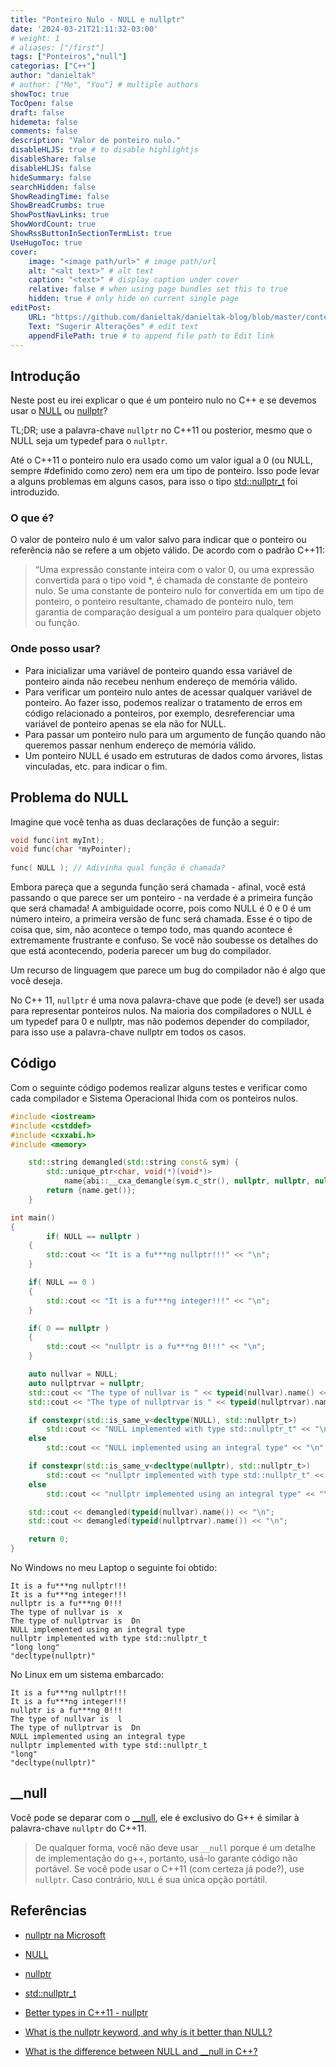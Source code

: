 ```yaml
---
title: "Ponteiro Nulo - NULL e nullptr"
date: '2024-03-21T21:11:32-03:00'
# weight: 1
# aliases: ["/first"]
tags: ["Ponteiros","null"]
categorias: ["C++"]
author: "danieltak"
# author: ["Me", "You"] # multiple authors
showToc: true
TocOpen: false
draft: false
hidemeta: false
comments: false
description: "Valor de ponteiro nulo."
disableHLJS: true # to disable highlightjs
disableShare: false
disableHLJS: false
hideSummary: false
searchHidden: false
ShowReadingTime: false
ShowBreadCrumbs: true
ShowPostNavLinks: true
ShowWordCount: true
ShowRssButtonInSectionTermList: true
UseHugoToc: true
cover:
    image: "<image path/url>" # image path/url
    alt: "<alt text>" # alt text
    caption: "<text>" # display caption under cover
    relative: false # when using page bundles set this to true
    hidden: true # only hide on current single page
editPost:
    URL: "https://github.com/danieltak/danieltak-blog/blob/master/content"
    Text: "Sugerir Alterações" # edit text
    appendFilePath: true # to append file path to Edit link
---
```


## Introdução

Neste post eu irei explicar o que é um ponteiro nulo no C++ e se devemos usar o [NULL][2] ou [nullptr][3]?

TL;DR; use a palavra-chave `nullptr` no C++11 ou posterior, mesmo que o NULL seja um typedef para o `nullptr`.

Até o C++11 o ponteiro nulo era usado como um valor igual a 0 (ou NULL, sempre #definido como zero) nem era um tipo de ponteiro. Isso pode levar a alguns problemas em alguns casos, para isso o tipo [std::nullptr_t][4] foi introduzido.

### O que é?

O valor de ponteiro nulo é um valor salvo para indicar que o ponteiro ou referência não se refere a um objeto válido. De acordo com o padrão C++11:

>“Uma expressão constante inteira com o valor 0, ou uma expressão convertida para o tipo void *, é chamada de constante de ponteiro nulo. Se uma constante de ponteiro nulo for convertida em um tipo de ponteiro, o ponteiro resultante, chamado de ponteiro nulo, tem garantia de comparação desigual a um ponteiro para qualquer objeto ou função.

### Onde posso usar?

- Para inicializar uma variável de ponteiro quando essa variável de ponteiro ainda não recebeu nenhum endereço de memória válido.
- Para verificar um ponteiro nulo antes de acessar qualquer variável de ponteiro. Ao fazer isso, podemos realizar o tratamento de erros em código relacionado a ponteiros, por exemplo, desreferenciar uma variável de ponteiro apenas se ela não for NULL.
- Para passar um ponteiro nulo para um argumento de função quando não queremos passar nenhum endereço de memória válido.
- Um ponteiro NULL é usado em estruturas de dados como árvores, listas vinculadas, etc. para indicar o fim.

## Problema do NULL

Imagine que você tenha as duas declarações de função a seguir:

```cpp
void func(int myInt); 
void func(char *myPointer);
 
func( NULL ); // Adivinha qual função é chamada?
```

Embora pareça que a segunda função será chamada - afinal, você está passando o que parece ser um ponteiro - na verdade é a primeira função que será chamada! A ambiguidade ocorre, pois como NULL é 0 e 0 é um número inteiro, a primeira versão de func será chamada. Esse é o tipo de coisa que, sim, não acontece o tempo todo, mas quando acontece é extremamente frustrante e confuso. Se você não soubesse os detalhes do que está acontecendo, poderia parecer um bug do compilador. 

Um recurso de linguagem que parece um bug do compilador não é algo que você deseja.

No C++ 11, `nullptr` é uma nova palavra-chave que pode (e deve!) ser usada para representar ponteiros nulos. Na maioria dos compiladores o NULL é um typedef para 0 e nullptr, mas não podemos depender do compilador, para isso use a palavra-chave nullptr em todos os casos.

## Código

Com o seguinte código podemos realizar alguns testes e verificar como cada compilador e Sistema Operacional lhida com os ponteiros nulos.

```cpp
#include <iostream>
#include <cstddef>
#include <cxxabi.h>
#include <memory>

    std::string demangled(std::string const& sym) {
        std::unique_ptr<char, void(*)(void*)>
            name{abi::__cxa_demangle(sym.c_str(), nullptr, nullptr, nullptr), std::free};
        return {name.get()};
    }

int main()
{
        if( NULL == nullptr )
    {
        std::cout << "It is a fu***ng nullptr!!!" << "\n";
    }

    if( NULL == 0 )
    {
        std::cout << "It is a fu***ng integer!!!" << "\n";
    }

    if( 0 == nullptr )
    {
        std::cout << "nullptr is a fu***ng 0!!!" << "\n";
    }

    auto nullvar = NULL;
    auto nullptrvar = nullptr;
    std::cout << "The type of nullvar is " << typeid(nullvar).name() << "\n";
    std::cout << "The type of nullptrvar is " << typeid(nullptrvar).name() << "\n";

    if constexpr(std::is_same_v<decltype(NULL), std::nullptr_t>)
        std::cout << "NULL implemented with type std::nullptr_t" << "\n";
    else
        std::cout << "NULL implemented using an integral type" << "\n";

    if constexpr(std::is_same_v<decltype(nullptr), std::nullptr_t>)
        std::cout << "nullptr implemented with type std::nullptr_t" << "\n";
    else
        std::cout << "nullptr implemented using an integral type" << "\n";

    std::cout << demangled(typeid(nullvar).name()) << "\n";
    std::cout << demangled(typeid(nullptrvar).name()) << "\n";

    return 0;
}
```

No Windows no meu Laptop o seguinte foi obtido:

```
It is a fu***ng nullptr!!! 
It is a fu***ng integer!!! 
nullptr is a fu***ng 0!!! 
The type of nullvar is  x 
The type of nullptrvar is  Dn 
NULL implemented using an integral type 
nullptr implemented with type std::nullptr_t 
"long long" 
"decltype(nullptr)"
```

No Linux em um sistema embarcado:

```
It is a fu***ng nullptr!!!
It is a fu***ng integer!!!
nullptr is a fu***ng 0!!!
The type of nullvar is  l
The type of nullptrvar is  Dn
NULL implemented using an integral type
nullptr implemented with type std::nullptr_t
"long"
"decltype(nullptr)"
```

## __null

Você pode se deparar com o [__null][7], ele é exclusivo do G++ é similar à palavra-chave `nullptr` do C++11.

>De qualquer forma, você não deve usar `__null` porque é um detalhe de implementação do g++, portanto, usá-lo garante código não portável. Se você pode usar o C++11 (com certeza já pode?), use `nullptr`. Caso contrário, `NULL` é sua única opção portátil.

## Referências

- [nullptr na Microsoft][1]

[1]: https://learn.microsoft.com/en-us/cpp/extensions/nullptr-cpp-component-extensions?view=msvc-170

- [NULL][2]

[2]: https://en.cppreference.com/w/cpp/types/NULL

- [nullptr][3]

[3]: https://en.cppreference.com/w/cpp/language/nullptr

- [std::nullptr_t][4]

[4]: https://en.cppreference.com/w/cpp/types/nullptr_t

- [Better types in C++11 - nullptr][5]

[5]: https://www.cprogramming.com/c++11/c++11-nullptr-strongly-typed-enum-class.html

- [What is the nullptr keyword, and why is it better than NULL?][6]

[6]: https://stackoverflow.com/questions/1282295/what-is-the-nullptr-keyword-and-why-is-it-better-than-null

- [What is the difference between NULL and __null in C++?][7]

[7]: https://stackoverflow.com/questions/53963646/what-is-the-difference-between-null-and-null-in-c

